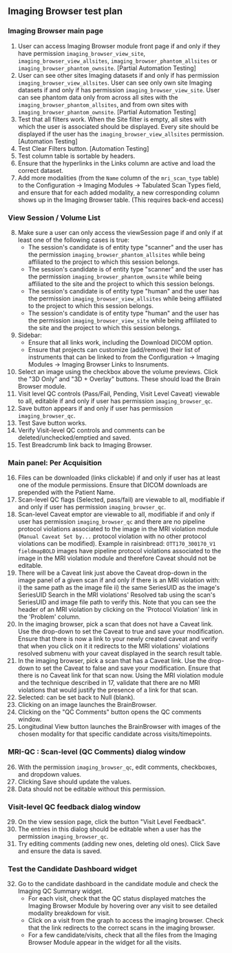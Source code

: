 ## Imaging Browser test plan

### Imaging Browser main page
1. User can access Imaging Browser module front page if and only if they have permission `imaging_browser_view_site`, `imaging_browser_view_allsites`, `imaging_browser_phantom_allsites` or `imaging_browser_phantom_ownsite`.
 [Partial Automation Testing]
2. User can see other sites Imaging datasets if and only if has permission `imaging_browser_view_allsites`. User can see only own site Imaging datasets if and only if has permission `imaging_browser_view_site`. User can see phantom data only from across all sites with the `imaging_browser_phantom_allsites`, and from own sites with `imaging_browser_phantom_ownsite`.
 [Partial Automation Testing]
3. Test that all filters work. When the Site filter is empty, all sites with which the user is associated should be displayed. Every site should be displayed if the user has the `imaging_browser_view_allsites` permission.
[Automation Testing]
4. Test Clear Filters button. [Automation Testing]
5. Test column table is sortable by headers.
6. Ensure that the hyperlinks in the Links column are active and load the correct dataset.
7. Add more modalities (from the `Name` column of the `mri_scan_type` table) to the Configuration -> Imaging Modules -> Tabulated Scan Types field, and ensure that for each added modality, a new corresponding column shows up in the Imaging Browser table. (This requires back-end access)

### View Session / Volume List
8. Make sure a user can only access the viewSession page if and only if at least one of the following cases is true:
   - The session's candidate is of entity type "scanner" and the user has the permission `imaging_browser_phantom_allsites` while being affiliated to the project to which this session belongs.
   - The session's candidate is of entity type "scanner" and the user has the permission `imaging_browser_phantom_ownsite` while being affiliated to the site and the project to which this session belongs.
   - The session's candidate is of entity type "human" and the user has the permission `imaging_browser_view_allsites` while being affiliated to the project to which this session belongs.
   - The session's candidate is of entity type "human" and the user has the permission `imaging_browser_view_site` while being affiliated to the site and the project to which this session belongs.
9. Sidebar:
   - Ensure that all links work, including the Download DICOM option.
   - Ensure that projects can customize (add/remove) their list of instruments that can be linked to from the Configuration -> Imaging Modules -> Imaging Browser Links to Insruments.
10. Select an image using the checkbox above the volume previews. Click the "3D Only" and "3D + Overlay" buttons. These should load the Brain Browser module.
11. Visit level QC controls (Pass/Fail, Pending, Visit Level Caveat) viewable to all, editable if and only if user has permission `imaging_browser_qc`.
12. Save button appears if and only if user has permission `imaging_browser_qc`.
13. Test Save button works.
14. Verify Visit-level QC controls and comments can be deleted/unchecked/emptied and saved.
15. Test Breadcrumb link back to Imaging Browser.

### Main panel:  Per Acquisition
16. Files can be downloaded (links clickable) if and only if user has at least one of the module permissions. Ensure that DICOM downloads are
prepended with the Patient Name.
17. Scan-level QC flags (Selected, pass/fail) are viewable to all, modifiable if and only if user has permission `imaging_browser_qc`.
18. Scan-level Caveat emptor are viewable to all, modifiable if and only if user has permission `imaging_browser_qc` and there are no
    pipeline protocol violations associated to the image in the MRI violation module (`Manual Caveat Set by...` protocol violation
    with no other protocol violations can be modified). Example in raisinbread: `OTT170_300170_V1` `fieldmapBOLD` images have
    pipeline protocol violations associated to the image in the MRI violation module and therefore Caveat should not be editable.
19. There will be a Caveat link just above the Caveat drop-down in the image panel of a given scan if and only if there is an MRI violation with:
       i) the same path as the image file
       ii) the same SeriesUID as the image's SeriesUID
    Search in the MRI violations' Resolved tab using the scan's SeriesUID and image file path to verify this. Note that you can see the header
    of an MRI violation by clicking on the 'Protocol Violation' link in the 'Problem' column.
20. In the imaging browser, pick a scan that does not have a Caveat link. Use the drop-down to set the Caveat to true and save your modification.
    Ensure that there is now a link to your newly created caveat and verify that when you click on it it redirects to the MRI violations' violations
    resolved submenu with your caveat displayed in the search result table.
21. In the imaging browser, pick a scan that has a Caveat link. Use the drop-down to set the Caveat to false and save your modification.
    Ensure that there is no Caveat link for that scan now. Using the MRI violation module and the technique described in 17, validate that there
    are no MRI violations that would justify the presence of a link for that scan.
22. Selected:  can be set back to Null (blank).
23. Clicking on an image launches the BrainBrowser.
24. Clicking on the "QC Comments" button opens the QC comments window.
25. Longitudinal View button launches the BrainBrowser with images of the chosen modality for that specific candidate across visits/timepoints.

### MRI-QC : Scan-level (QC Comments) dialog window
26. With the permission `imaging_browser_qc`, edit comments, checkboxes, and dropdown values.
27. Clicking Save should update the values.
28. Data should not be editable without this permission.

### Visit-level QC feedback dialog window
29. On the view session page, click the button "Visit Level Feedback".
30. The entries in this dialog should be editable when a user has the permission `imaging_browser_qc`.
31. Try editing comments (adding new ones, deleting old ones). Click Save and ensure the data is saved.

### Test the Candidate Dashboard widget
32. Go to the candidate dashboard in the candidate module and check the Imaging QC Summary widget.
    - For each visit, check that the QC status displayed matches the Imaging Browser Module by hovering over any visit to see detailed modality breakdown for visit.
    - Click on a visit from the graph to access the imaging browser. Check that the link redirects to the correct scans in the imaging browser.
    - For a few candidate/visits, check that all the files from the Imaging Browser Module appear in the widget for all the visits.

